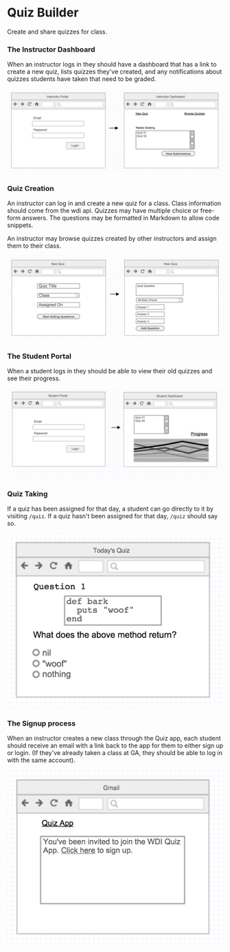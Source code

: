 # Quiz Builder

Create and share quizzes for class.

### The Instructor Dashboard

When an instructor logs in they should have a dashboard that has a link to create a new quiz, lists quizzes they've created, and any notifications about quizzes students have taken that need to be graded.

![:image](diagrams_v2/quiz_01.png)

### Quiz Creation

An instructor can log in and create a new quiz for a class.
Class information should come from the wdi api. Quizzes may have multiple choice or free-form answers. The questions may be formatted in Markdown to allow code snippets.

An instructor may browse quizzes created by other instructors and assign them to their class.

![:image](diagrams_v2/quiz_02.png)

### The Student Portal

When a student logs in they should be able to view their old quizzes and see their progress.

![:image](diagrams_v2/quiz_03.png)

### Quiz Taking

If a quiz has been assigned for that day, a student can go directly to it by visiting `/quiz`.
If a quiz hasn't been assigned for that day, `/quiz` should say so.

![:image](diagrams_v2/quiz_04.png)

### The Signup process

When an instructor creates a new class through the Quiz app, each student should receive an email with a link back to the app for them to either sign up or login. (If they've already taken a class at GA, they should be able to log in with the same account).

![:image](diagrams_v2/quiz_05.png)
